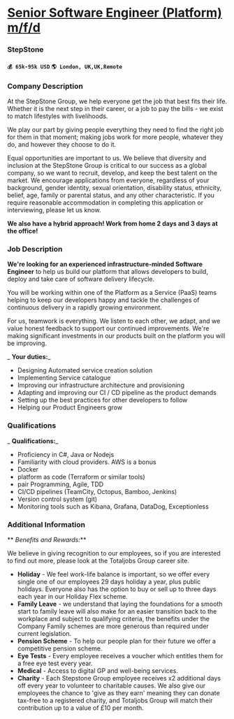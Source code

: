 # [Senior Software Engineer (Platform) m/f/d](https://www.remotewlb.com/apply/senior-software-engineer-platform-m-f-d-43072)  
### StepStone  
#### `💰 65k-95k USD` `🌎 London, UK,UK,Remote`  

### Company Description

At the StepStone Group, we help everyone get the job that best fits their life. Whether it is the next step in their career, or a job to pay the bills - we exist to match lifestyles with livelihoods.

We play our part by giving people everything they need to find the right job for them in that moment; making jobs work for more people, whatever they do, and however they choose to do it.

Equal opportunities are important to us. We believe that diversity and inclusion at the StepStone Group is critical to our success as a global company, so we want to recruit, develop, and keep the best talent on the market. We encourage applications from everyone, regardless of your background, gender identity, sexual orientation, disability status, ethnicity, belief, age, family or parental status, and any other characteristic. If you require reasonable accommodation in completing this application or interviewing, please let us know.

**We also have a hybrid approach! Work from home 2 days and 3 days at the office!**

### Job Description

 **We're looking for an experienced infrastructure-minded Software Engineer** to help us build our platform that allows developers to build, deploy and take care of software delivery lifecycle.

You will be working within one of the Platform as a Service (PaaS) teams helping to keep our developers happy and tackle the challenges of continuous delivery in a rapidly growing environment.

For us, teamwork is everything. We listen to each other, we adapt, and we value honest feedback to support our continued improvements. We're making significant investments in our products built on the platform you will be improving.

 _ **Your duties:**_

  * Designing Automated service creation solution 
  * Implementing Service catalogue 
  * Improving our infrastructure architecture and provisioning 
  * Adapting and improving our CI / CD pipeline as the product demands 
  * Setting up the best practices for other developers to follow 
  * Helping our Product Engineers grow

### Qualifications

 _ **Qualifications:**_

  * Proficiency in C#, Java or Nodejs 
  * Familiarity with cloud providers. AWS is a bonus
  * Docker 
  * platform as code (Terraform or similar tools) 
  * pair Programming, Agile, TDD 
  * CI/CD pipelines (TeamCity, Octopus, Bamboo, Jenkins) 
  * Version control system (git) 
  * Monitoring tools such as Kibana, Grafana, DataDog, Exceptionless 

### Additional Information

 ** _Benefits and Rewards:_**

We believe in giving recognition to our employees, so if you are interested to find out more, please look at the Totaljobs Group career site.

  *  **Holiday** \- We feel work-life balance is important, so we offer every single one of our employees 29 days holiday a year, plus public holidays. Everyone also has the option to buy or sell up to three days each year in our Holiday Flex scheme. 
  * **Family Leave** \- we understand that laying the foundations for a smooth start to family leave will also make for an easier transition back to the workplace and subject to qualifying criteria, the benefits under the Company Family schemes are more generous than required under current legislation.
  *  **Pension Scheme** \- To help our people plan for their future we offer a competitive pension scheme.
  *  **Eye Tests** \- Every employee receives a voucher which entitles them for a free eye test every year.
  *  **Medical** \- Access to digital GP and well-being services.
  *  **Charity** \- Each Stepstone Group employee receives x2 additional days off every year to volunteer to charitable causes. We also give our employees the chance to 'give as they earn' meaning they can donate tax-free to a registered charity, and Totaljobs Group will match their contribution up to a value of £10 per month. 

